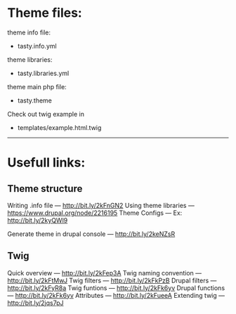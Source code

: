 # Theme files:

theme info file:
- tasty.info.yml

theme libraries:
- tasty.libraries.yml

theme main php file:
- tasty.theme

Check out twig example in
- templates/example.html.twig

---

# Usefull links:

## Theme structure

Writing .info file — http://bit.ly/2kFnGN2
Using theme libraries — https://www.drupal.org/node/2216195
Theme Configs — Ex: http://bit.ly/2kyQWl9

Generate theme in drupal console — http://bit.ly/2keNZsR

## Twig

Quick overview — http://bit.ly/2kFep3A
Twig naming convention — http://bit.ly/2kFtMwJ
Twig filters — http://bit.ly/2kFkPzB
Drupal filters — http://bit.ly/2kFyR8a
Twig funtions — http://bit.ly/2kFk6yv
Drupal functions — http://bit.ly/2kFk6yv
Attributes — http://bit.ly/2kFueeA
Extending twig — http://bit.ly/2jqs7pJ

